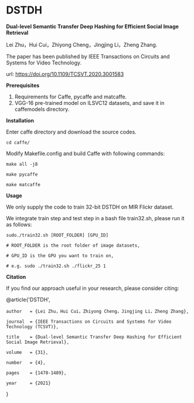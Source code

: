 # DSTDH
**Dual-level Semantic Transfer Deep Hashing for Efficient Social Image Retrieval**

Lei Zhu，Hui Cui，Zhiyong Cheng，Jingjing Li，Zheng Zhang.

The paper has been published by IEEE Transactions on Circuits and Systems for Video Technology.

url: https://doi.org/10.1109/TCSVT.2020.3001583


**Prerequisites**
1.	Requirements for Caffe, pycaffe and matcaffe.
2.	VGG-16 pre-trained model on ILSVC12 datasets, and save it in caffemodels directory.


**Installation**

Enter caffe directory and download the source codes.

    cd caffe/
    
Modify Makefile.config and build Caffe with following commands:

    make all -j8
    
    make pycaffe
    
    make matcaffe
    
    
    
**Usage**

We only supply the code to train 32-bit DSTDH on MIR Flickr dataset.

We integrate train step and test step in a bash file train32.sh, please run it as follows:

    sudo./train32.sh [ROOT_FOLDER] [GPU_ID]
    
    # ROOT_FOLDER is the root folder of image datasets,
    
    # GPU_ID is the GPU you want to train on,
    
    # e.g. sudo ./train32.sh ./flickr_25 1

**Citation**

If you find our approach useful in your research, please consider citing:

@article{'DSTDH',

    author   = {Lei Zhu，Hui Cui，Zhiyong Cheng，Jingjing Li，Zheng Zhang},
    
    journal  = {IEEE Transactions on Circuits and Systems for Video Technology (TCSVT)}, 
    
    title    = {Dual-level Semantic Transfer Deep Hashing for Efficient Social Image Retrieval},
    
    volume   = {31},
    
    number   = {4},
    
    pages    = {1478-1489},
    
    year     = {2021}
    
}
